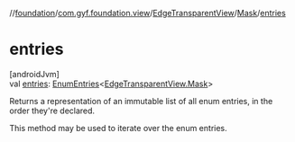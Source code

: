 //[foundation](../../../../index.md)/[com.gyf.foundation.view](../../index.md)/[EdgeTransparentView](../index.md)/[Mask](index.md)/[entries](entries.md)

# entries

[androidJvm]\
val [entries](entries.md): [EnumEntries](https://kotlinlang.org/api/core/kotlin-stdlib/kotlin.enums/-enum-entries/index.html)&lt;[EdgeTransparentView.Mask](index.md)&gt;

Returns a representation of an immutable list of all enum entries, in the order they're declared.

This method may be used to iterate over the enum entries.